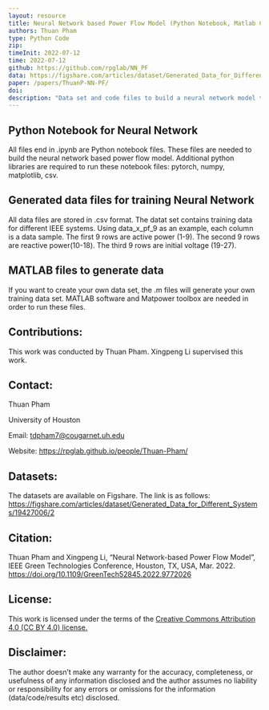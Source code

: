 ```yaml
---
layout: resource
title: Neural Network based Power Flow Model (Python Notebook, Matlab Codes, & Datasets)
authors: Thuan Pham
type: Python Code
zip: 
timeInit: 2022-07-12
time: 2022-07-12
github: https://github.com/rpglab/NN_PF
data: https://figshare.com/articles/dataset/Generated_Data_for_Different_Systems/19427006/2
paper: /papers/ThuanP-NN-PF/
doi: 
description: "Data set and code files to build a neural network model to predict power flow results."
---
```


## Python Notebook for Neural Network

All files end in .ipynb are Python notebook files. These files are needed to build the neural network based power flow model. Additional python libraries are required to run these notebook files: pytorch, numpy, matplotlib, csv.

## Generated data files for training Neural Network

All data files are stored in .csv format. The datat set contains training data for different IEEE systems. Using data_x_pf_9 as an example, each column is a data sample. 
The first 9 rows are active power (1-9). 
The second 9 rows are reactive power(10-18). 
The third 9 rows are initial voltage (19-27).

## MATLAB files to generate data

If you want to create your own data set, the .m files will generate your own training data set. MATLAB software and Matpower toolbox are needed in order to run these files.

## Contributions:
This work was conducted by Thuan Pham. Xingpeng Li supervised this work.

## Contact:
Thuan Pham

University of Houston

Email: tdpham7@cougarnet.uh.edu

Website: https://rpglab.github.io/people/Thuan-Pham/

## Datasets:
The datasets are available on Figshare. The link is as follows:
<a class="off" href="https://figshare.com/articles/dataset/Generated_Data_for_Different_Systems/19427006/2"  target="_blank">https://figshare.com/articles/dataset/Generated_Data_for_Different_Systems/19427006/2</a>

## Citation:
Thuan Pham and Xingpeng Li, “Neural Network-based Power Flow Model”, IEEE Green Technologies Conference, Houston, TX, USA, Mar. 2022. https://doi.org/10.1109/GreenTech52845.2022.9772026

## License:
This work is licensed under the terms of the <a class="off" href="https://creativecommons.org/licenses/by/4.0/"  target="_blank">Creative Commons Attribution 4.0 (CC BY 4.0) license.</a>

## Disclaimer:
The author doesn’t make any warranty for the accuracy, completeness, or usefulness of any information disclosed and the author assumes no liability or responsibility for any errors or omissions for the information (data/code/results etc) disclosed.
